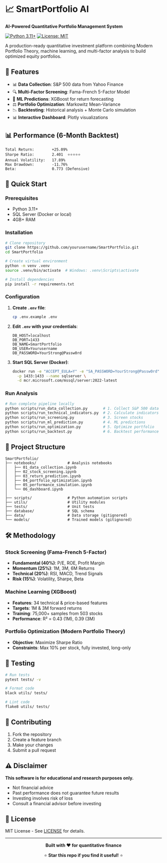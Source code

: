 # 📈 SmartPortfolio AI

**AI-Powered Quantitative Portfolio Management System**

[![Python 3.11+](https://img.shields.io/badge/python-3.11+-blue.svg)](https://www.python.org/downloads/)
[![License: MIT](https://img.shields.io/badge/License-MIT-yellow.svg)](https://opensource.org/licenses/MIT)

A production-ready quantitative investment platform combining Modern Portfolio Theory, machine learning, and multi-factor analysis to build optimized equity portfolios.

## 🌟 Features

- 📊 **Data Collection**: S&P 500 data from Yahoo Finance
- 🔍 **Multi-Factor Screening**: Fama-French 5-Factor Model
- 🧠 **ML Predictions**: XGBoost for return forecasting
- ⚖️ **Portfolio Optimization**: Markowitz Mean-Variance
- 📉 **Backtesting**: Historical analysis + Monte Carlo simulation
- 📊 **Interactive Dashboard**: Plotly visualizations

## 📊 Performance (6-Month Backtest)

```
Total Return:        +25.09%
Sharpe Ratio:        2.401  ⭐⭐⭐⭐⭐
Annual Volatility:   17.89%
Max Drawdown:        -11.76%
Beta:                0.773 (Defensive)
```

## 🚀 Quick Start

### Prerequisites

- Python 3.11+
- SQL Server (Docker or local)
- 4GB+ RAM

### Installation

```bash
# Clone repository
git clone https://github.com/yourusername/SmartPortfolio.git
cd SmartPortfolio

# Create virtual environment
python -m venv .venv
source .venv/bin/activate  # Windows: .venv\Scripts\activate

# Install dependencies
pip install -r requirements.txt
```

### Configuration

1. **Create `.env` file**:
   ```bash
   cp .env.example .env
   ```

2. **Edit `.env` with your credentials**:
   ```env
   DB_HOST=localhost
   DB_PORT=1433
   DB_NAME=SmartPortfolio
   DB_USER=Yourusername
   DB_PASSWORD=YourStrong@Passw0rd
   ```

3. **Start SQL Server (Docker)**:
   ```bash
   docker run -e "ACCEPT_EULA=Y" -e "SA_PASSWORD=YourStrong@Passw0rd" \
     -p 1433:1433 --name sqlserver \
     -d mcr.microsoft.com/mssql/server:2022-latest
   ```

### Run Analysis

```bash
# Run complete pipeline locally
python scripts/run_data_collection.py       # 1. Collect S&P 500 data
python scripts/run_technical_indicators.py  # 2. Calculate indicators
python scripts/run_screening.py             # 3. Screen stocks
python scripts/run_ml_prediction.py         # 4. ML predictions
python scripts/run_optimization.py          # 5. Optimize portfolio
python scripts/run_backtest.py              # 6. Backtest performance
```

## 📁 Project Structure

```
SmartPortfolio/
├── notebooks/              # Analysis notebooks
│   ├── 01_data_collection.ipynb
│   ├── 02_stock_screening.ipynb
│   ├── 03_return_prediction.ipynb
│   ├── 04_portfolio_optimization.ipynb
│   ├── 05_performance_simulation.ipynb
│   └── 06_dashboard.ipynb
│
├── scripts/                # Python automation scripts
├── utils/                  # Utility modules
├── tests/                  # Unit tests
├── database/               # SQL schema
├── data/                   # Data storage (gitignored)
└── models/                 # Trained models (gitignored)
```

## 🛠️ Methodology

### Stock Screening (Fama-French 5-Factor)
- **Fundamental (40%)**: P/E, ROE, Profit Margin
- **Momentum (25%)**: 1M, 3M, 6M Returns
- **Technical (20%)**: RSI, MACD, Trend Signals
- **Risk (15%)**: Volatility, Sharpe, Beta

### Machine Learning (XGBoost)
- **Features**: 34 technical & price-based features
- **Targets**: 1M & 3M forward returns
- **Training**: 75,000+ samples from 503 stocks
- **Performance**: R² = 0.43 (1M), 0.39 (3M)

### Portfolio Optimization (Modern Portfolio Theory)
- **Objective**: Maximize Sharpe Ratio
- **Constraints**: Max 10% per stock, fully invested, long-only

## 🧪 Testing

```bash
# Run tests
pytest tests/ -v

# Format code
black utils/ tests/

# Lint code
flake8 utils/ tests/
```

## 🤝 Contributing

1. Fork the repository
2. Create a feature branch
3. Make your changes
4. Submit a pull request

## ⚠️ Disclaimer

**This software is for educational and research purposes only.**

- Not financial advice
- Past performance does not guarantee future results
- Investing involves risk of loss
- Consult a financial advisor before investing

## 📄 License

MIT License - See [LICENSE](LICENSE) for details.

---

<div align="center">

**Built with ❤️ for quantitative finance**

⭐ **Star this repo if you find it useful!** ⭐

</div>